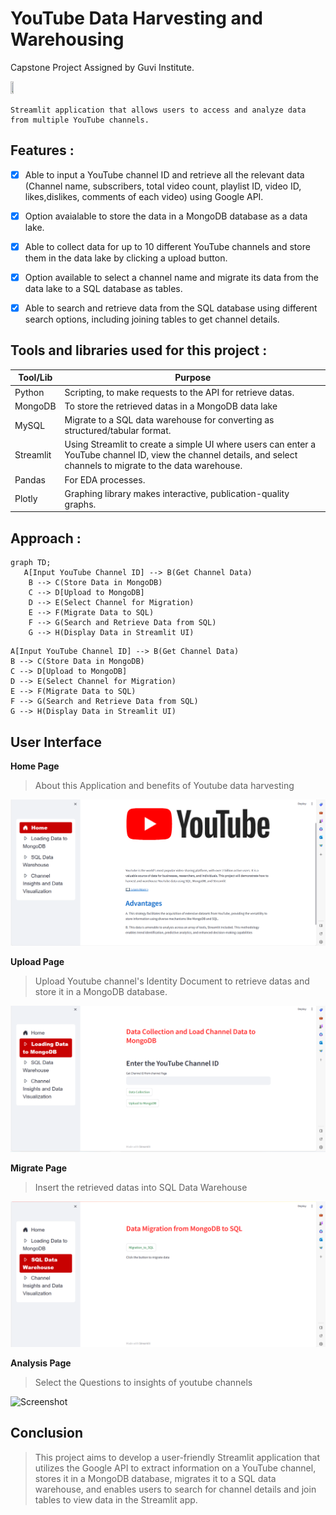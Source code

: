 # YouTube Data Harvesting and Warehousing
Capstone Project Assigned by Guvi Institute.

 <img src="https://wallsdesk.com/wp-content/uploads/2016/06/YouTube-logo-png.png" width="10%" height="30%">

```
Streamlit application that allows users to access and analyze data from multiple YouTube channels.
```


 ## Features :
- [x] Able to input a YouTube channel ID and retrieve all the relevant data (Channel name, subscribers, total video count, playlist ID, video ID, likes,dislikes, comments of each video) using Google API.
  
- [x] Option avaialable to store the data in a MongoDB database as a data lake.

- [x]  Able to collect data for up to 10 different YouTube channels and store them in the data lake by clicking a upload button.
  
- [x]  Option available to select a channel name and migrate its data from the data lake to a SQL database as tables.

 - [x] Able to search and retrieve data from the SQL database using different search options, including joining tables to get channel details.

## Tools and libraries used for this project :

| Tool/Lib | Purpose |
| --- | --- |
| Python | Scripting,  to make requests to the API for retrieve datas. |
| MongoDB | To store the retrieved datas in a MongoDB data lake |
| MySQL | Migrate to a SQL data warehouse for converting as structured/tabular format. |
| Streamlit | Using Streamlit to create a simple UI where users can enter a YouTube channel ID, view the channel details, and select channels to migrate to the data warehouse. |
| Pandas | For EDA processes. |
| Plotly | Graphing library makes interactive, publication-quality graphs. |

## Approach :
```mermaid
graph TD;
   A[Input YouTube Channel ID] --> B(Get Channel Data)
    B --> C(Store Data in MongoDB)
    C --> D[Upload to MongoDB]
    D --> E(Select Channel for Migration)
    E --> F(Migrate Data to SQL)
    F --> G(Search and Retrieve Data from SQL)
    G --> H(Display Data in Streamlit UI)
```

    A[Input YouTube Channel ID] --> B(Get Channel Data)
    B --> C(Store Data in MongoDB)
    C --> D[Upload to MongoDB]
    D --> E(Select Channel for Migration)
    E --> F(Migrate Data to SQL)
    F --> G(Search and Retrieve Data from SQL)
    G --> H(Display Data in Streamlit UI)


## User Interface 
__Home Page__

> About this Application and benefits of Youtube data harvesting

![Screenshot](https://github.com/Binoth5/YOUTUBE-HARVESTING/blob/main/2023-12-11.png)



__Upload Page__

> Upload Youtube channel's Identity Document to retrieve datas and store it in a MongoDB database.

![Screenshot](https://github.com/Binoth5/YOUTUBE-HARVESTING/blob/main/2023-12-11%20(1).png)



__Migrate Page__

> Insert the retrieved datas into SQL Data Warehouse 

![Screenshot](https://github.com/Binoth5/YOUTUBE-HARVESTING/blob/main/2023-12-11%20(2).png)



__Analysis Page__

> Select the Questions to insights of youtube channels

![Screenshot](https://github.com/your-username/repository-name/image-folder/screenshot.png)




## Conclusion
> This project aims to develop a user-friendly Streamlit application that utilizes the
Google API to extract information on a YouTube channel, stores it in a MongoDB
database, migrates it to a SQL data warehouse, and enables users to search for
channel details and join tables to view data in the Streamlit app.
